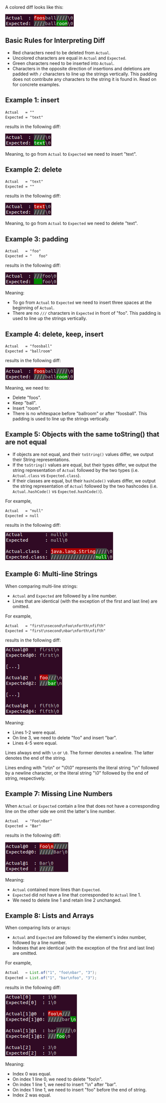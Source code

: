 A colored diff looks like this:

![colored-diff-example4.png](colored-diff-example4.png)

## Basic Rules for Interpreting Diff

* Red characters need to be deleted from `Actual`.
* Uncolored characters are equal in `Actual` and `Expected`.
* Green characters need to be inserted into `Actual`.
* Characters in the opposite direction of insertions and deletions are padded with `/` characters to line up the strings vertically. This padding does not contribute any characters to the string it is found in. Read on for concrete examples.


## Example 1: insert

```text
Actual   = ""
Expected = "text"
```

results in the following diff:

![colored-diff-example1.png](colored-diff-example1.png)

Meaning, to go from `Actual` to `Expected` we need to insert "text".

## Example 2: delete

```text
Actual   = "text"
Expected = ""
```

results in the following diff:

![colored-diff-example2.png](colored-diff-example2.png)

Meaning, to go from `Actual` to `Expected` we need to delete "text".

## Example 3: padding

```text
Actual   = "foo"
Expected = "   foo"
```

results in the following diff:

![colored-diff-example3.png](colored-diff-example3.png)

Meaning:

* To go from `Actual` to `Expected` we need to insert three spaces at the beginning of `Actual`.
* There are no `///` characters in `Expected` in front of "foo". This padding is used to line up the strings vertically.

## Example 4: delete, keep, insert

```text
Actual   = "foosball"
Expected = "ballroom"
```

results in the following diff:

![colored-diff-example4.png](colored-diff-example4.png)

Meaning, we need to:

* Delete "foos".
* Keep "ball".
* Insert "room".
* There is no whitespace before "ballroom" or after "foosball". This padding is used to line up the strings vertically.

## Example 5: Objects with the same toString() that are not equal

* If objects are not equal, and their `toString()` values differ, we output their String representations.
* If the `toString()` values are equal, but their types differ, we output the string representation of `Actual` followed by the two types (i.e. `Actual.class` vs `Expected.class`).
* If their classes are equal, but their `hashCode()` values differ, we output the string representation of `Actual` followed by the two hashcodes (i.e. `Actual.hashCode()` vs `Expected.hashCode()`).

For example,

```text
Actual   = "null"
Expected = null
```

results in the following diff:

![colored-diff-example5.png](colored-diff-example5.png)

## Example 6: Multi-line Strings

When comparing multi-line strings:

* `Actual` and `Expected` are followed by a line number.
* Lines that are identical (with the exception of the first and last line) are omitted.

For example,

```text
Actual   = "first\nsecond\nfoo\nforth\nfifth"
Expected = "first\nsecond\nbar\nforth\nfifth"
```

results in the following diff:

![colored-diff-example6.png](colored-diff-example6.png)

Meaning:

* Lines 1-2 were equal.
* On line 3, we need to delete "foo" and insert "bar".
* Lines 4-5 were equal.

Lines always end with `\n` or `\0`. The former denotes a newline. The latter denotes the end of the string.

Lines ending with "\n\n" or "\0\0" represents the literal string "\n" followed by a newline character, or the literal string "\0" followed by the end of string, respectively.

## Example 7: Missing Line Numbers

When `Actual` or `Expected` contain a line that does not have a corresponding line on the other side we omit the latter's line number.

```text
Actual   = "Foo\nBar"
Expected = "Bar"
```

results in the following diff:

![colored-diff-example7.png](colored-diff-example7.png)

Meaning:

* `Actual` contained more lines than `Expected`.
* `Expected` did not have a line that corresponded to `Actual` line 1.
* We need to delete line 1 and retain line 2 unchanged.

## Example 8: Lists and Arrays

When comparing lists or arrays:

* `Actual` and `Expected` are followed by the element's index number, followed by a line number.
* Indexes that are identical (with the exception of the first and last line) are omitted.

For example,

```java
Actual   = List.of("1", "foo\nbar", "3");
Expected = List.of("1", "bar\nfoo", "3");
```

results in the following diff:

![colored-diff-example8.png](colored-diff-example8.png)

Meaning:

* Index 0 was equal.
* On index 1 line 0, we need to delete "foo\n".
* On index 1 line 1, we need to insert "\n" after "bar".
* On index 1 line 1, we need to insert "foo" before the end of string.
* Index 2 was equal.